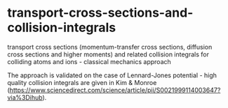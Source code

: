 # transport-cross-sections-and-collision-integrals
transport cross sections (momentum-transfer cross sections, diffusion cross sections and higher moments) and related collision integrals for colliding atoms and ions - classical mechanics approach


The approach is validated on the case of Lennard-Jones potential - high quality collision integrals are given in Kim & Monroe (https://www.sciencedirect.com/science/article/pii/S0021999114003647?via%3Dihub).
